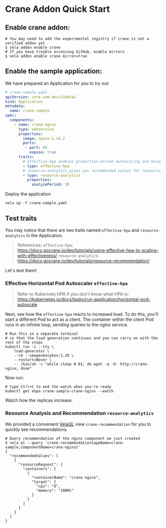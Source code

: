 # Crane Addon Quick Start

## Enable crane addon:

```shell
# You may need to add the experimental registry if crane is not a verified addon yet
$ vela addon enable crane
# If you have trouble accessing GitHub, enable mirrors
$ vela addon enable crane mirror=true
```

## Enable the sample application:

We have prepared an Application for you to try out:

```yaml
# crane-sample.yaml
apiVersion: core.oam.dev/v1beta1
kind: Application
metadata:
  name: crane-sample
spec:
  components:
    - name: crane-nginx
      type: webservice
      properties:
        image: nginx:1.14.2
        ports:
         - port: 80
           expose: true
      traits:
        # effective-hpa enables prediction-driven autoscaling and helps you manage application scaling in an easy way
        - type: effective-hpa
        # resource-analytics gives you recommended values for resources in a cluster and use them to improve the resource utilization of the cluster.
        - type: resource-analytics
          properties:
            analyzePeriod: 30
```

Deploy the application

```shell
vela up -f crane-sample.yaml
```

## Test traits

You may notice that there are two traits named `effective-hpa` and `resource-analytics` in the Application. 

> References:
> `effective-hpa`: https://docs.gocrane.io/dev/tutorials/using-effective-hpa-to-scaling-with-effectiveness/
> `resource-analytics`: https://docs.gocrane.io/dev/tutorials/resource-recommendation/

Let's test them!

### Effective Horizontal Pod Autoscaler `effective-hpa`

> Refer to Kubernets HPA if you don't know what HPA is: https://kubernetes.io/docs/tasks/run-application/horizontal-pod-autoscale

Next, see how the `effective-hpa` reacts to increased load. To do this, you'll start a different Pod to act as a client. The container within the client Pod runs in an infinite loop, sending queries to the nginx service.

```shell
# Run this in a separate terminal
# so that the load generation continues and you can carry on with the rest of the steps
kubectl run -i --tty \
    load-generator \
    --rm --image=busybox:1.28 \
    --restart=Never \
    -- /bin/sh -c "while sleep 0.01; do wget -q -O- http://crane-nginx; done"
```

Now run:

```shell
# type Ctrl+C to end the watch when you're ready
kubectl get ehpa crane-sample-crane-nginx --watch
```

Watch how the replicas increase.


### Resource Analysis and Recommendation `resource-analytics`

We provided a convenient [VelaQL](https://kubevela.net/docs/next/platform-engineers/system-operation/velaql) view `crane-recommendation` for you to quickly see recommendations:

```shell
# Query recommendation of the nginx component we just created
$ vela ql --query 'crane-recommendation{appName=crane-sample,componentName=crane-nginx}'
{
  "recommendedValues": [
    {
      "resourceRequest": {
        "containers": [
          {
            "containerName": "crane-nginx",
            "target": {
              "cpu": "0",
              "memory": "100Mi"
            }
          }
        ]
      }
    }
  ]
}
```